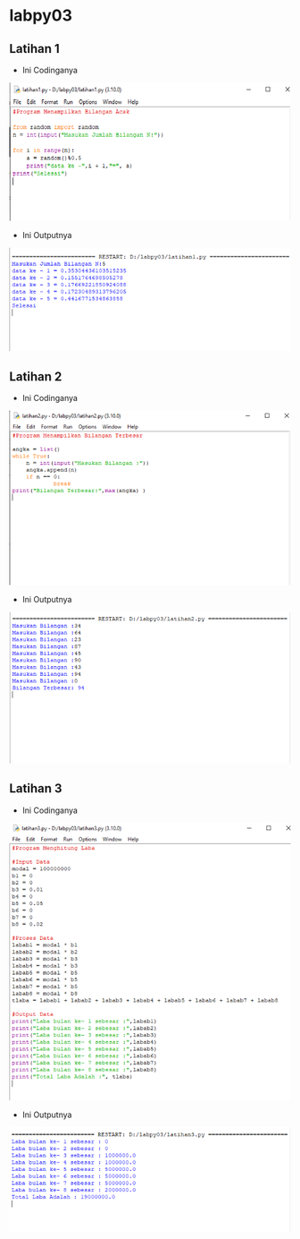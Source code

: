 # labpy03

## Latihan 1
- Ini Codinganya <p>

![Gambar 1](screenshot/1.png)

- Ini Outputnya <p>

![Gambar 2](screenshot/2.png)

## Latihan 2
- Ini Codinganya <p>

![Gambar 3](screenshot/3.png)

- Ini Outputnya <p>

![Gambar 4](screenshot/4.png)

## Latihan 3
- Ini Codinganya <p>

![Gambar 5](screenshot/5.png)

- Ini Outputnya <p>

![Gambar 6](screenshot/6.png)



